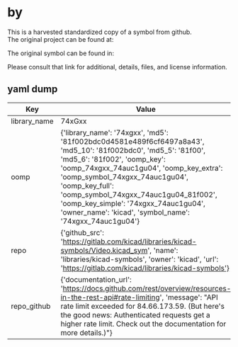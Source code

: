 #  by   
This is a harvested standardized copy of a symbol from github.  
The original project can be found at:  
  
The original symbol can be found in:

Please consult that link for additional, details, files, and license information.  
## yaml dump  
| Key | Value |  
| --- | --- |  
| library_name | 74xGxx |  
| oomp | {'library_name': '74xgxx', 'md5': '81f002bdc0d4581e489f6cf6497a8a43', 'md5_10': '81f002bdc0', 'md5_5': '81f00', 'md5_6': '81f002', 'oomp_key': 'oomp_74xgxx_74auc1gu04', 'oomp_key_extra': 'oomp_symbol_74xgxx_74auc1gu04', 'oomp_key_full': 'oomp_symbol_74xgxx_74auc1gu04_81f002', 'oomp_key_simple': '74xgxx_74auc1gu04', 'owner_name': 'kicad', 'symbol_name': '74xgxx_74auc1gu04'} |  
| repo | {'github_src': 'https://gitlab.com/kicad/libraries/kicad-symbols/Video.kicad_sym', 'name': 'libraries/kicad-symbols', 'owner': 'kicad', 'url': 'https://gitlab.com/kicad/libraries/kicad-symbols'} |  
| repo_github | {'documentation_url': 'https://docs.github.com/rest/overview/resources-in-the-rest-api#rate-limiting', 'message': "API rate limit exceeded for 84.66.173.59. (But here's the good news: Authenticated requests get a higher rate limit. Check out the documentation for more details.)"} |  

